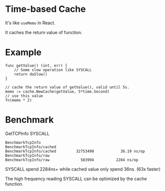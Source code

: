 # Time-based Cache

It's like `useMemo` in React.

It caches the return value of function.

# Example
```
func getValue() (int, err) {
    // Some slow operation like SYSCALL
    return doSlow()
}

// cache the return value of getValue(), valid until 5s.
memo := cache.NewCache(getValue, 5*time.Second)
// use this value
fn(memo * 2)
```

# Benchmark
GetTCPInfo SYSCALL

```
BenchmarkTcpInfo
BenchmarkTcpInfo/cached
BenchmarkTcpInfo/cached       	32753490	        36.19 ns/op
BenchmarkTcpInfo/raw
BenchmarkTcpInfo/raw          	  583994	      2284 ns/op
```

SYSCALL spend 2284ns+ while cached value only spend 36ns. (63x faster)

The high frequency reading SYSCALL can be optimized by the cache function.
